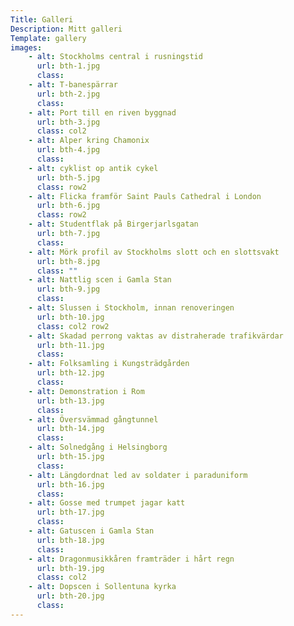 ```yaml
---
Title: Galleri
Description: Mitt galleri
Template: gallery
images:
    - alt: Stockholms central i rusningstid
      url: bth-1.jpg
      class:
    - alt: T-banespärrar
      url: bth-2.jpg
      class:
    - alt: Port till en riven byggnad
      url: bth-3.jpg
      class: col2
    - alt: Alper kring Chamonix
      url: bth-4.jpg
      class:
    - alt: cyklist op antik cykel
      url: bth-5.jpg
      class: row2
    - alt: Flicka framför Saint Pauls Cathedral i London
      url: bth-6.jpg
      class: row2
    - alt: Studentflak på Birgerjarlsgatan
      url: bth-7.jpg
      class:
    - alt: Mörk profil av Stockholms slott och en slottsvakt
      url: bth-8.jpg
      class: ""
    - alt: Nattlig scen i Gamla Stan
      url: bth-9.jpg
      class:
    - alt: Slussen i Stockholm, innan renoveringen
      url: bth-10.jpg
      class: col2 row2
    - alt: Skadad perrong vaktas av distraherade trafikvärdar
      url: bth-11.jpg
      class:
    - alt: Folksamling i Kungsträdgården
      url: bth-12.jpg
      class:
    - alt: Demonstration i Rom
      url: bth-13.jpg
      class:
    - alt: Översvämmad gångtunnel
      url: bth-14.jpg
      class:
    - alt: Solnedgång i Helsingborg
      url: bth-15.jpg
      class:
    - alt: Längdordnat led av soldater i paraduniform
      url: bth-16.jpg
      class:
    - alt: Gosse med trumpet jagar katt
      url: bth-17.jpg
      class:
    - alt: Gatuscen i Gamla Stan
      url: bth-18.jpg
      class:
    - alt: Dragonmusikkåren framträder i hårt regn
      url: bth-19.jpg
      class: col2
    - alt: Dopscen i Sollentuna kyrka
      url: bth-20.jpg
      class:
---
```

